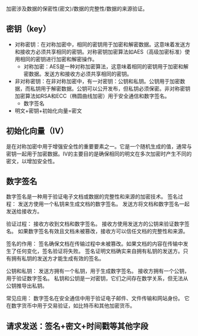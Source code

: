 加密涉及数据的保密性(密文)/数据的完整性/数据的来源验证。

## 密钥（key）
- 对称密钥：在对称加密中，相同的密钥用于加密和解密数据。这意味着发送方和接收方必须共享相同的密钥。对称密钥加密算法如AES（高级加密标准）使用相同的密钥进行加密和解密操作。
  - 对称加密：AES是一种对称加密算法，这意味着相同的密钥用于加密和解密数据。发送方和接收方必须共享相同的密钥。
- 非对称密钥：在非对称加密中，有一对密钥：公钥和私钥。公钥用于加密数据，而私钥用于解密数据。公钥可以公开发布，但私钥必须保密。非对称密钥加密算法如RSA和ECC（椭圆曲线加密）用于安全通信和数字签名。
  - 数字签名
- 明文+密钥+初始化向量=密文


## 初始化向量（IV）
是在对称加密中用于增强安全性的重要要素之一。它是一个随机生成的值，通常与密钥一起用于加密数据。IV的主要目的是确保相同的明文在多次加密时产生不同的密文，以增加安全性。


## 数字签名
数字签名是一种用于验证电子文档或数据的完整性和来源的加密技术。
签名过程：
发送方使用一个私钥来生成文档的数字签名。
发送方将文档和数字签名一起发送给接收方。

验证过程：
接收方收到文档和数字签名。
接收方使用发送方的公钥来验证数字签名。
如果数字签名有效且文档未被篡改，接收方可以信任文档的完整性和来源。

签名的作用：
签名确保文档在传输过程中未被篡改。如果文档的内容在传输中发生了任何变化，签名验证将失败。
签名证明文档确实来自拥有私钥的发送方。只有拥有私钥的发送方才能生成有效的签名。

公钥和私钥：
发送方拥有一个私钥，用于生成数字签名。
接收方拥有一个公钥，用于验证数字签名。
私钥和公钥是一对密钥，它们之间存在数学关系，但无法从公钥推导出私钥。

常见应用：
数字签名在安全通信中用于验证电子邮件、文件传输和网站身份。
它在数字货币中用于交易验证，如比特币和其他加密货币。

## 请求发送：签名+密文+时间戳等其他字段


